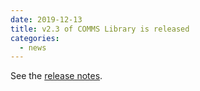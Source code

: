 ```yaml
---
date: 2019-12-13
title: v2.3 of COMMS Library is released
categories:
  - news
---
```

See the [release notes](https://github.com/commschamp/comms_champion/releases/tag/v2.3).


